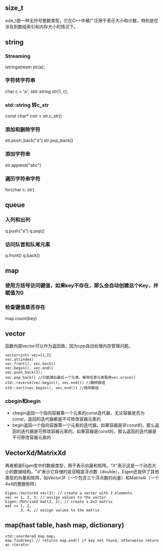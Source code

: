 ## size_t
size_t是一种无符号整数类型，它在C++中被广泛用于表示大小和计数，特别是在涉及到数组索引和内存大小的情况下。
## string
### Streaming
istringstream str(a);
### 字符转字符串
char c = 'a';
std::string str(1, c);
### std::string 转c_str
const char* cstr = str.c_str()
### 添加和删除字符
str.push_back("a")
str.pop_back()
### 添加字符串
str.append("abc")
### 遍历字符串字符
for(char c: str)

## queue
### 入列和出列
q.push("a")
q.pop()

### 访问队首和队尾元素
q.front()
q.back()

## map
### 使用方括号访问键值，如果key不存在，那么会自动创建这个Key，并赋值为0

### 检查键值是否存在
map.count(key) 

## vector
函数内部vector可以作为返回值，因为cpp自动处理内存管理问题。
```
vector<int> vec={1,2}
vec.at(index)
vec.front(), vec.back() 
vec.begin(), vec.end()
vec.push_back(3);
vec.pop_back() //只能弹出最后一个元素，移除任意元素需用vec.erase()
std::reverse(vec.begin(), vec.end()) //翻转数组
std::sort(vec.begin(), vec.end()) //排序数组
```
### cbegin和begin
- cbegin返回一个指向容器第一个元素的const迭代器，无论容器是否为const，返回的迭代器都是不可修改容器元素的
- begin返回一个指向容器第一个元素的迭代器。如果容器是非const的，那么返回的迭代器是可修改容器元素的。如果容器是const的，那么返回的迭代器是不可修改容器元素的

## VectorXd/MatrixXd
两者都是Eigen库中的数据类型，用于表示向量和矩阵。"X"表示这是一个动态大小的数据结构，"d"表示它存储的是双精度浮点数（double）。Eigen还提供了其他类型的向量和矩阵，如Vector3f（一个包含三个浮点数的向量）和Matrix4i（一个4x4的整数矩阵）
```
Eigen::VectorXd vec(3); // create a vector with 3 elements
vec << 1, 2, 3; // assign values to the vector
Eigen::MatrixXd mat(2, 2); // create a 2x2 matrix
mat << 1, 2,
       3, 4; // assign values to the matrix
```
## map(hast table, hash map, dictionary)
```
std::unordered_map map;
map.find(key) // returns map.end() if key not found, otherweise return an iterator
```






